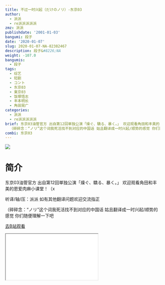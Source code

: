 ```yaml
---
title: 不过一时兴起（だけのノリ）-东京03
author:
  - 派派
  - re派派派派派
zmz: 派派
publishdate: '2001-01-03'
bangumi: 段子
date: '2020-01-07'
slug: 2020-01-07-NA-82382467
description: 段子&#8226;NA
weight: -107.0
bangumis:
  - 段子
tags:
  - 综艺
  - 短剧
  - コント
  - 东京03
  - 東京03
  - 饭塚悟志
  - 丰本明长
  - 角田晃广
categories:
  - 派派
  - re派派派派派
brief: 东京03油管官方 出自第12回単独公演「燥ぐ、驕る、暴く。」 欢迎观看角田和丰美的恩爱肉麻小课堂！（x 听译/轴/压：派派 如有其他翻译问题欢迎交流指正
  （碎碎念：“ノリ”这个词我死活找不到对应的中国话 姑且翻译成一时兴起/顺势的感觉 你们随便理解一下吧
combi: 东京03
---
```

![](https://raw.githubusercontent.com/tcgriffith/owaraisite/master/static/tmpimg/9b20f38c99547d279cd8ff8d6e7335c39244bac8.jpg.480.jpg)
# 简介  
东京03油管官方 出自第12回単独公演「燥ぐ、驕る、暴く。」
欢迎观看角田和丰美的恩爱肉麻小课堂！（x

听译/轴/压：派派
如有其他翻译问题欢迎交流指正

（碎碎念：“ノリ”这个词我死活找不到对应的中国话 姑且翻译成一时兴起/顺势的感觉 你们随便理解一下吧  

[去B站观看](https://www.bilibili.com/video/av82382467/)
<div class ="resp-container"><iframe class="testiframe" src="//player.bilibili.com/player.html?aid=82382467"", scrolling="no", allowfullscreen="true" > </iframe></div> 
